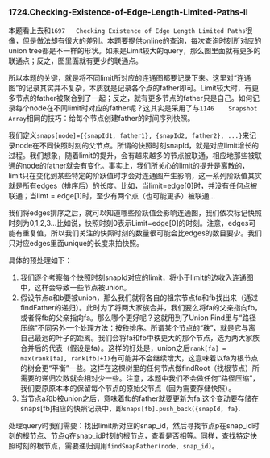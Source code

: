 ### 1724.Checking-Existence-of-Edge-Length-Limited-Paths-II

本题看上去和```1697	Checking Existence of Edge Length Limited Paths```很像，但是做法却有很大的差别。本题要提供online的查询，每次查询时刻所对应的union tree都是不一样的形状。如果是Limit较大的query，那么图里面就有更多的联通点；反之，图里面就有更少的联通点。

所以本题的关键，就是将不同limit所对应的连通图都要记录下来。这里对“连通图”的记录其实并不复杂，本质就是记录各个点的father即可。Limit较大时，有更多节点的father被聚合到了一起；反之，就有更多节点的father只是自己。如何记录每个node在不同limit时对应的father呢？这其实是采用了与```1146	Snapshot Array```相同的技巧：给每个节点创建father的时间序列快照。

我们定义```snaps[node]={{snapId1, father1}, {snapId2, father2}, ...}```来记录node在不同快照时刻的父节点。所谓的快照时刻snapId，就是对应limit增长的过程。我们想象，随着limit的提升，会有越来越多的节点被联通，相应地那些被联通的node的father就会有变化。事实上，我们所关心的limit的提升是离散的，limit只在变化到某些特定的阶跃值时才会对连通图产生影响，这一系列阶跃值其实就是所有edges（排序后）的长度。比如，当limit=edge[0]时，并没有任何点被联通；当limt = edge[1]时，至少有两个点（也可能更多）被联通...

我们将edges排序之后，就可以知道哪些阶跃值会影响连通图，我们依次标记快照时刻为0,1,2,3...比如说，快照时刻0表示Limit=edge[0]的时刻。注意，edges可能有重复值，所以我们关注的快照时刻的数量很可能会比edges的数目要少。我们只对应edges里面unique的长度来拍快照。

具体的预处理如下：
1. 我们逐个考察每个快照时刻snapId对应的limit，将小于limit的边收入连通图中，这样会导致一些节点被union。
2. 假设节点a和b要被union，那么我们就将各自的祖宗节点fa和fb找出来（通过findFather的递归）。此时为了将两大家族合并，我们要么将fa的父亲指向fb，或者将fb的父亲指向fa。那么哪个更好呢？这就用到了Union Find里与“路径压缩”不同另外一个处理方法：按秩排序。所谓某个节点的“秩”，就是它与离自己最远的叶子的距离。我们会将fa和fb中秩更大的那个节点，选为两大家族合并后的代表（假设是fa）。这样的好处是，union之后```rank[fa] = max(rank[fa], rank[fb]+1)```有可能并不会继续增大，这意味着以fa为根节点的树会更“平衡”一些。这样在这棵树里的任何节点做findRoot（找根节点）所需要的递归次数就会相对少一些。注意，本题中我们不会做任何“路径压缩”，我们要原原本本的保留每个节点的原始父节点（因为需要存储快照）。
3. 当节点a和b被union之后，意味着fb的father就要更新为fa.这个变动要存储在snaps[fb]相应的快照记录中，即```snaps[fb].push_back({snapId, fa}```.

处理query时我们需要：找出limit所对应的snap_id，然后寻找节点p在snap_id时刻的根节点、节点q在snap_id时刻的根节点，查看是否相等。同样，查找特定快照时刻的根节点，需要递归调用```findSnapFather(node, snap_id)```。



